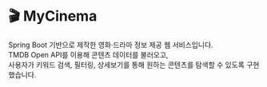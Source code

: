 # 🎬 MyCinema
Spring Boot 기반으로 제작한 영화·드라마 정보 제공 웹 서비스입니다.  
TMDB Open API를 이용해 콘텐츠 데이터를 불러오고,  
사용자가 키워드 검색, 필터링, 상세보기를 통해 원하는 콘텐츠를 탐색할 수 있도록 구현했습니다.
